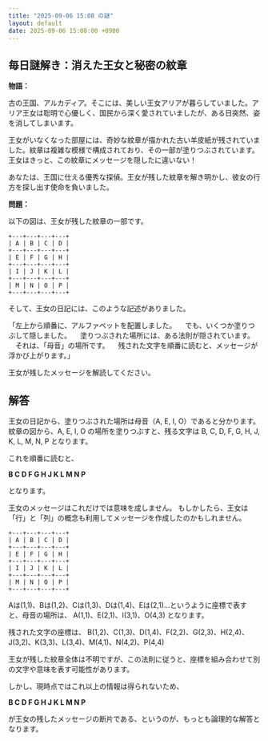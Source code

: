 ```yaml
---
title: "2025-09-06 15:08 の謎"
layout: default
date: 2025-09-06 15:08:00 +0900
---
```

## 毎日謎解き：消えた王女と秘密の紋章

**物語：**

古の王国、アルカディア。そこには、美しい王女アリアが暮らしていました。アリア王女は聡明で心優しく、国民から深く愛されていましたが、ある日突然、姿を消してしまいます。

王女がいなくなった部屋には、奇妙な紋章が描かれた古い羊皮紙が残されていました。紋章は複雑な模様で構成されており、その一部が塗りつぶされています。王女はきっと、この紋章にメッセージを隠したに違いない！

あなたは、王国に仕える優秀な探偵。王女が残した紋章を解き明かし、彼女の行方を探し出す使命を負いました。

**問題：**

以下の図は、王女が残した紋章の一部です。

```
+---+---+---+---+
| A | B | C | D |
+---+---+---+---+
| E | F | G | H |
+---+---+---+---+
| I | J | K | L |
+---+---+---+---+
| M | N | O | P |
+---+---+---+---+
```

そして、王女の日記には、このような記述がありました。

「左上から順番に、アルファベットを配置しました。
　でも、いくつか塗りつぶして隠しました。
　塗りつぶされた場所には、ある法則が隠されています。
　それは、「母音」の場所です。
　残された文字を順番に読むと、メッセージが浮かび上がります。」

王女が残したメッセージを解読してください。

## 解答

王女の日記から、塗りつぶされた場所は母音（A, E, I, O）であると分かります。
紋章の図から、A, E, I, O の場所を塗りつぶすと、残る文字は B, C, D, F, G, H, J, K, L, M, N, P となります。

これを順番に読むと、

**B C D F G H J K L M N P**

となります。

王女のメッセージはこれだけでは意味を成しません。
もしかしたら、王女は「行」と「列」の概念も利用してメッセージを作成したのかもしれません。

```
+---+---+---+---+
| A | B | C | D |
+---+---+---+---+
| E | F | G | H |
+---+---+---+---+
| I | J | K | L |
+---+---+---+---+
| M | N | O | P |
+---+---+---+---+
```

Aは(1,1)、Bは(1,2)、Cは(1,3)、Dは(1,4)、Eは(2,1)…というように座標で表すと、母音の場所は、
A(1,1)、E(2,1)、I(3,1)、O(4,3)
となります。

残された文字の座標は、
B(1,2)、C(1,3)、D(1,4)、F(2,2)、G(2,3)、H(2,4)、J(3,2)、K(3,3)、L(3,4)、M(4,1)、N(4,2)、P(4,4)

王女が残した紋章全体は不明ですが、この法則に従うと、座標を組み合わせて別の文字や意味を表す可能性があります。

しかし、現時点ではこれ以上の情報は得られないため、

**B C D F G H J K L M N P**

が王女の残したメッセージの断片である、というのが、もっとも論理的な解答となります。
